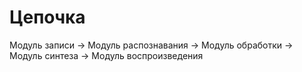 # Цепочка
Модуль записи -> Модуль распознавания -> Модуль обработки -> Модуль синтеза -> Модуль воспроизведения
